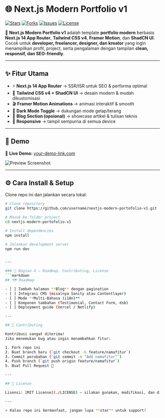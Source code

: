 # 🌐 Next.js Modern Portfolio v1

[![Stars](https://img.shields.io/github/stars/username/nextjs-modern-portofolio-v1?style=social)](https://github.com/username/nextjs-modern-portofolio-v1/stargazers)
[![Forks](https://img.shields.io/github/forks/username/nextjs-modern-portofolio-v1?style=social)](https://github.com/username/nextjs-modern-portofolio-v1/network/members)
[![Issues](https://img.shields.io/github/issues/username/nextjs-modern-portofolio-v1)](https://github.com/username/nextjs-modern-portofolio-v1/issues)
[![License](https://img.shields.io/github/license/username/nextjs-modern-portofolio-v1)](./LICENSE)

🚀 **Next.js Modern Portfolio v1** adalah template **portfolio modern** berbasis **Next.js 14 App Router**, **Tailwind CSS v4**, **Framer Motion**, dan **ShadCN UI**.  
Cocok untuk **developer, freelancer, designer, dan kreator** yang ingin menampilkan profil, project, serta pengalaman dengan tampilan **clean, responsif, dan SEO-friendly**.

---

## ✨ Fitur Utama

- ⚡ **Next.js 14 App Router** → SSR/ISR untuk SEO & performa optimal  
- 🎨 **Tailwind CSS v4 + ShadCN UI** → desain modern & mudah dikustomisasi  
- 🎬 **Framer Motion Animations** → animasi interaktif & smooth  
- 🌙 **Dark Mode Toggle** → dukungan mode gelap/terang  
- 📂 **Blog Section (opsional)** → showcase artikel & tulisan teknis  
- 📱 **Responsive** → tampil sempurna di semua device  

---

## 📸 Demo

🔗 **Live Demo:** [your-demo-link.com](https://your-demo-link.com)  

![Preview Screenshot](./public/preview.png)

---

## ⚙️ Cara Install & Setup

Clone repo ini dan jalankan secara lokal:

```bash
# Clone repository
git clone https://github.com/username/nextjs-modern-portofolio-v1.git

# Masuk ke folder project
cd nextjs-modern-portofolio-v1

# Install dependencies
npm install

# Jalankan development server
npm run dev


---

### 🧩 Bagian 4 – Roadmap, Contributing, License
```markdown
## 🗺️ Roadmap

- [ ] Tambah halaman **Blog** dengan pagination  
- [ ] Integrasi CMS (misalnya Sanity atau Contentlayer)  
- [ ] Mode **Multi-Bahasa (i18n)**  
- [ ] Komponen tambahan (Testimonial, Contact Form, dsb)  
- [ ] Deployment guide (Vercel / Netlify)  

---

## 🤝 Contributing

Kontribusi sangat diterima!  
Jika menemukan bug atau ingin menambahkan fitur:  

1. Fork repo ini  
2. Buat branch baru (`git checkout -b feature/namafitur`)  
3. Commit perubahan (`git commit -m "Add namafitur"`)  
4. Push branch (`git push origin feature/namafitur`)  
5. Buat Pull Request 🎉  

---

## 📄 License

Lisensi: [MIT License](./LICENSE) – silakan gunakan, modifikasi, dan distribusikan.  

---

⭐ Kalau repo ini bermanfaat, jangan lupa **star** untuk support!  
